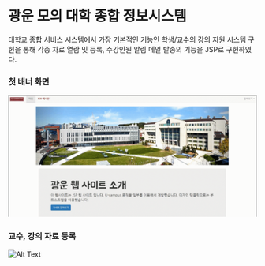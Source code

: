 # 광운 모의 대학 종합 정보시스템 
대학교 종합 서비스 시스템에서 가장 기본적인 기능인 학생/교수의 강의 지원 시스템 구현을 통해 각종 자료 열람 및 등록, 수강인원 알림 메일 발송의 기능을 JSP로 구현하였다.

### 첫 배너 화면
![Alt Text](./readme_images/1.UI.gif)

### 교수, 강의 자료 등록
![Alt Text](./readme_images/2..강의자료등록.gif)
